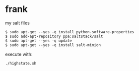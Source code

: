 # frank
my salt files

	$ sudo apt-get --yes -q install python-software-properties
	$ sudo add-apt-repository ppa:saltstack/salt
	$ sudo apt-get --yes -q update
	$ sudo apt-get --yes -q install salt-minion

execute with:

    ./highstate.sh
